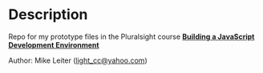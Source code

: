 # Description

Repo for my prototype files in the Pluralsight course [**Building a JavaScript Development Environment**](https://app.pluralsight.com/library/courses/javascript-development-environment/table-of-contents)

Author: Mike Leiter (light_cc@yahoo.com)